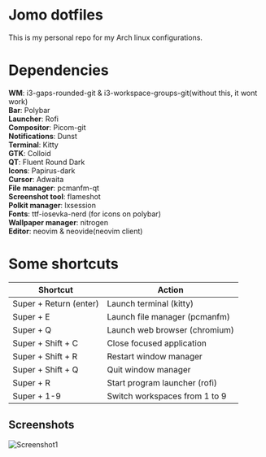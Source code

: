 
# Jomo dotfiles

This is my personal repo for my Arch linux configurations.

# Dependencies
**WM**:                i3-gaps-rounded-git & i3-workspace-groups-git(without this, it wont work)  
**Bar**:               Polybar  
**Launcher**:          Rofi  
**Compositor**:        Picom-git  
**Notifications**:     Dunst  
**Terminal**:          Kitty  
**GTK**:               Colloid  
**QT**:                Fluent Round Dark  
**Icons**:             Papirus-dark  
**Cursor**:            Adwaita  
**File manager**:      pcmanfm-qt  
**Screenshot tool**:   flameshot  
**Polkit manager**:    lxsession  
**Fonts**:             ttf-iosevka-nerd (for icons on polybar)  
**Wallpaper manager**: nitrogen  
**Editor**:            neovim & neovide(neovim client)

# Some shortcuts
| Shortcut               | Action                        |
|------------------------|-------------------------------|
| Super + Return (enter) | Launch terminal (kitty)       |
| Super + E              | Launch file manager (pcmanfm) |
| Super + Q              | Launch web browser (chromium) |
| Super + Shift + C      | Close focused application     |
| Super + Shift + R      | Restart window manager        |
| Super + Shift + Q      | Quit window manager           |
| Super + R              | Start program launcher (rofi) |
| Super + 1-9            | Switch workspaces from 1 to 9 |

## Screenshots

![Screenshot1](https://cdn.discordapp.com/attachments/739162076886597715/953326286829408267/rice.png)


